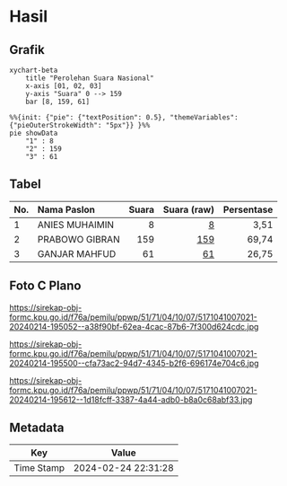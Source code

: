 # Hasil

## Grafik

```mermaid
xychart-beta
    title "Perolehan Suara Nasional"
    x-axis [01, 02, 03]
    y-axis "Suara" 0 --> 159
    bar [8, 159, 61]
```

```mermaid
%%{init: {"pie": {"textPosition": 0.5}, "themeVariables": {"pieOuterStrokeWidth": "5px"}} }%%
pie showData
    "1" : 8
    "2" : 159
    "3" : 61
```

## Tabel

| No. | Nama Paslon    | Suara | Suara (raw) | Persentase |
|:--- |:-------------- | -----:| -----------:| ----------:|
| 1   | ANIES MUHAIMIN | 8     | [8][p-1]    | 3,51       |
| 2   | PRABOWO GIBRAN | 159   | [159][p-2]  | 69,74      |
| 3   | GANJAR MAHFUD  | 61    | [61][p-3]   | 26,75      |


[p-1]: https://github.com/gigit-pemilu/pemilu-2024/blob/main/pilpres/hitung-suara/sub/51-bali/sub/71-kota-denpasar/sub/04-denpasar-utara/sub/1007-ubung/sub/021-tps/sub/paslon-1.txt
[p-2]: https://github.com/gigit-pemilu/pemilu-2024/blob/main/pilpres/hitung-suara/sub/51-bali/sub/71-kota-denpasar/sub/04-denpasar-utara/sub/1007-ubung/sub/021-tps/sub/paslon-2.txt
[p-3]: https://github.com/gigit-pemilu/pemilu-2024/blob/main/pilpres/hitung-suara/sub/51-bali/sub/71-kota-denpasar/sub/04-denpasar-utara/sub/1007-ubung/sub/021-tps/sub/paslon-3.txt

## Foto C Plano

https://sirekap-obj-formc.kpu.go.id/f76a/pemilu/ppwp/51/71/04/10/07/5171041007021-20240214-195052--a38f90bf-62ea-4cac-87b6-7f300d624cdc.jpg

https://sirekap-obj-formc.kpu.go.id/f76a/pemilu/ppwp/51/71/04/10/07/5171041007021-20240214-195500--cfa73ac2-94d7-4345-b2f6-696174e704c6.jpg

https://sirekap-obj-formc.kpu.go.id/f76a/pemilu/ppwp/51/71/04/10/07/5171041007021-20240214-195612--1d18fcff-3387-4a44-adb0-b8a0c68abf33.jpg


## Metadata

| Key        | Value               |
| ---------- | ------------------- |
| Time Stamp | 2024-02-24 22:31:28 |



